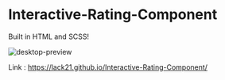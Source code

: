 # Interactive-Rating-Component

Built in HTML and SCSS!

![desktop-preview](https://user-images.githubusercontent.com/100687592/226219155-ddb19820-0f27-402c-831e-497533da5a19.jpg)

Link : https://lack21.github.io/Interactive-Rating-Component/
